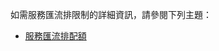 如需服務匯流排限制的詳細資訊，請參閱下列主題：

 - [服務匯流排配額](http://msdn.microsoft.com/library/azure/ee732538.aspx)

<!---HONumber=62-->
